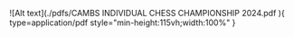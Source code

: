 ![Alt text](./pdfs/CAMBS INDIVIDUAL CHESS CHAMPIONSHIP 2024.pdf ){ type=application/pdf style="min-height:115vh;width:100%" }
